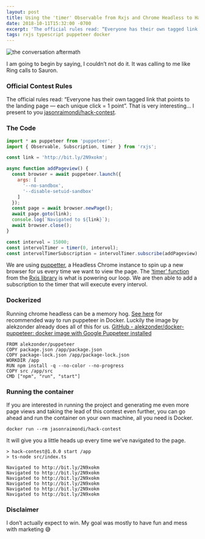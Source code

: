 ```yaml
---
layout: post
title: Using the 'timer' Observable from Rxjs and Chrome Headless to Hack a Contest at Work
date: 2018-10-11T15:32:00 -0700
excerpt: 'The official rules read: “Everyone has their own tagged link that points to the landing page — each unique click = 1 point”. Interesting, very interesting.'
tags: rxjs typescript puppeteer docker
---
```


![the conversation aftermath](/assets/posts/2018/10/hack-contest/hack-contest-01.png)

I am going to begin by saying, I couldn’t not do it. It was calling to me like Ring calls to Sauron.

### Official Contest Rules

The official rules read: “Everyone has their own tagged link that points to the landing page — each unique click = 1 point”. That is very interesting... I present to you [jasonraimondi/hack-contest](https://github.com/jasonraimondi/hack-contest).

### The Code

```javascript
import * as puppeteer from 'puppeteer';
import { Observable, Subscription, timer } from 'rxjs';

const link = 'http://bit.ly/2N9xokm';

async function addPageview() {
  const browser = await puppeteer.launch({
    args: [
      '--no-sandbox',
      '--disable-setuid-sandbox'
    ]
  });
  const page = await browser.newPage();
  await page.goto(link);
  console.log(`Navigated to ${link}`);
  await browser.close();
}

const intervol = 15000;
const intervolTimer = timer(0, intervol);
const intervolTimerSubscription = intervolTimer.subscribe(addPageview);
```


We are using [puppetter](https://github.com/GoogleChrome/puppeteer), a Headless Chrome instance to spin up a new browser for us every time we want to view the page. The [‘timer’ function](http://reactivex.io/documentation/operators/timer.html) from the [Rxjs library](https://github.com/reactivex/rxjs) is what is powering our loop. We are then able to add a subscription to the timer that will execute every intervol.

### Dockerized

Running chrome headless can be a memory hog. [See here](https://github.com/GoogleChrome/puppeteer/blob/master/docs/troubleshooting.md#running-puppeteer-in-docker) for recommended way to run puppeteer in Docker. Luckily the image by alekzonder already does all of this for us. [GitHub - alekzonder/docker-puppeteer: docker image with Google Puppeteer installed](https://github.com/alekzonder/docker-puppeteer)

```
FROM alekzonder/puppeteer
COPY package.json /app/package.json
COPY package-lock.json /app/package-lock.json
WORKDIR /app
RUN npm install -q --no-color --no-progress
COPY src /app/src
CMD ["npm", "run", "start"]
```

### Running the container

If you are interested in running the project and generating me even more page views and taking the lead of this contest even further, you can go ahead and run the container on your own machine, all you need is Docker.

```
docker run --rm jasonraimondi/hack-contest
```

It will give you a little heads up every time we’ve navigated to the page.

```
> hack-contest@1.0.0 start /app
> ts-node src/index.ts

Navigated to http://bit.ly/2N9xokm
Navigated to http://bit.ly/2N9xokm
Navigated to http://bit.ly/2N9xokm
Navigated to http://bit.ly/2N9xokm
Navigated to http://bit.ly/2N9xokm
Navigated to http://bit.ly/2N9xokm
```

### Disclaimer

I don’t actually expect to win. My goal was mostly to have fun and mess with marketing :sweat_smile:
